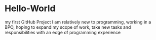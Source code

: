 # Hello-World
my first GitHub Project
I am relatively new to programming, working in a BPO, hoping to expand my scope of work, take new tasks and responsibilities with an edge of programming experience
